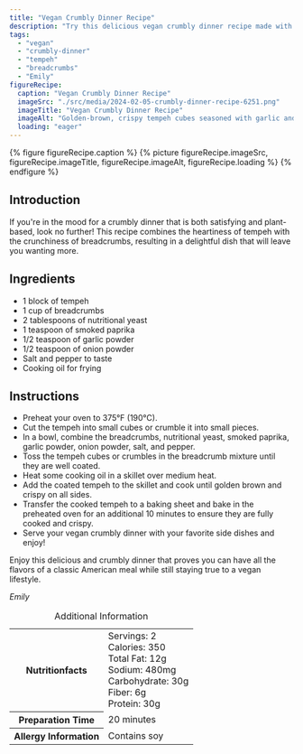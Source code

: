 ```yaml
---
title: "Vegan Crumbly Dinner Recipe"
description: "Try this delicious vegan crumbly dinner recipe made with tempeh and breadcrumbs. It's a plant-based twist on a classic American meal that will satisfy your cravings."
tags:
  - "vegan"
  - "crumbly-dinner"
  - "tempeh"
  - "breadcrumbs"
  - "Emily"
figureRecipe: 
  caption: "Vegan Crumbly Dinner Recipe"
  imageSrc: "./src/media/2024-02-05-crumbly-dinner-recipe-6251.png"
  imageTitle: "Vegan Crumbly Dinner Recipe"
  imageAlt: "Golden-brown, crispy tempeh cubes seasoned with garlic and smoked paprika, a vegan feast for the eyes."
  loading: "eager"
---
```


{% figure figureRecipe.caption %}
{% picture figureRecipe.imageSrc, figureRecipe.imageTitle, figureRecipe.imageAlt, figureRecipe.loading %}
{% endfigure %}

## Introduction

If you're in the mood for a crumbly dinner that is both satisfying and plant-based, look no further! This recipe combines the heartiness of tempeh with the crunchiness of breadcrumbs, resulting in a delightful dish that will leave you wanting more.

## Ingredients

- 1 block of tempeh
- 1 cup of breadcrumbs
- 2 tablespoons of nutritional yeast
- 1 teaspoon of smoked paprika
- 1/2 teaspoon of garlic powder
- 1/2 teaspoon of onion powder
- Salt and pepper to taste
- Cooking oil for frying

## Instructions

- Preheat your oven to 375°F (190°C).
- Cut the tempeh into small cubes or crumble it into small pieces.
- In a bowl, combine the breadcrumbs, nutritional yeast, smoked paprika, garlic powder, onion powder, salt, and pepper.
- Toss the tempeh cubes or crumbles in the breadcrumb mixture until they are well coated.
- Heat some cooking oil in a skillet over medium heat.
- Add the coated tempeh to the skillet and cook until golden brown and crispy on all sides.
- Transfer the cooked tempeh to a baking sheet and bake in the preheated oven for an additional 10 minutes to ensure they are fully cooked and crispy.
- Serve your vegan crumbly dinner with your favorite side dishes and enjoy!

Enjoy this delicious and crumbly dinner that proves you can have all the flavors of a classic American meal while still staying true to a vegan lifestyle.

*Emily*

<table><caption class='sr-only'>Additional Information</caption><tr><th>Nutritionfacts</th><td>Servings: 2<br />
Calories: 350<br />
Total Fat: 12g<br />
Sodium: 480mg<br />
Carbohydrate: 30g<br />
Fiber: 6g<br />
Protein: 30g&nbsp;</td></tr><tr><th>Preparation Time</th><td>20 minutes&nbsp;</td></tr><tr><th>Allergy Information</th><td>Contains soy&nbsp;</td></tr></table>

